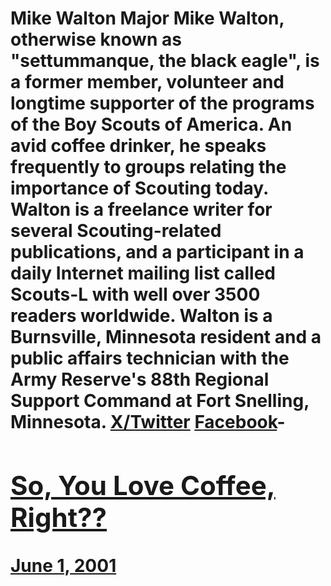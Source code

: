 # Mike Walton Major Mike Walton, otherwise known as "settummanque, the black eagle", is a former member, volunteer and longtime supporter of the programs of the Boy Scouts of America. An avid coffee drinker, he speaks frequently to groups relating the importance of Scouting today. Walton is a freelance writer for several Scouting-related publications, and a participant in a daily Internet mailing list called Scouts-L with well over 3500 readers worldwide. Walton is a Burnsville, Minnesota resident and a public affairs technician with the Army Reserve's 88th Regional Support Command at Fort Snelling, Minnesota. [X/Twitter](https://x.com/settummanque) [Facebook](https://www.facebook.com/settummanque)- [<h2>So, You Love Coffee, Right??</h2>June 1, 2001](https://ineedcoffee.com/so-you-love-coffee-right/)